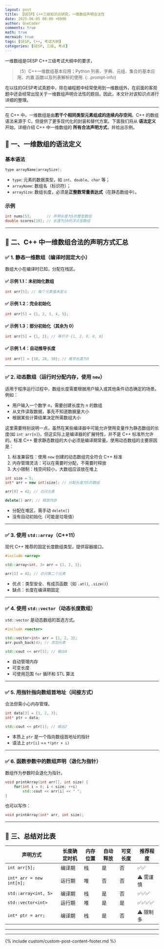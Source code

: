 ```yaml
---
layout: post
title: 【GESP】C++三级知识点研究，一维数组声明合法性
date: 2025-06-05 08:00 +0800
author: OneCoder
comments: true
math: true
mermaid: true
tags: [GESP, C++, 考试大纲]
categories: [GESP, 三级, 考点]
---
```

一维数组是GESP C++三级考试大纲中的要求，
> （5）C++一维数组基本应用；Python 列表、字典、元组、集合的基本应用、内置
函数以及列表解析的使用.
{: .prompt-info}

在以往的GESP考试真题中，除在编程题中经常使用到一维数组外，在前面的客观题中还会经常出现关于一维数组声明合法性的题目。因此，本文针对该知识点进行详细的整理。

---

在 C++ 中，一维数组是由**若干个相同类型元素组成的连续内存空间**。C++ 的数组语法来源于 C，但提供了更多现代化的封装和替代方案。下面我们将从 **语法定义** 开始，详细介绍 C++ 中一维数组的 **所有合法声明方式**，并给出示例。

## 🧩 一、一维数组的语法定义

### 基本语法

```cpp
type arrayName[arraySize];
```

* `type`: 元素的数据类型，如 `int`、`double`、`char` 等；
* `arrayName`: 数组名（标识符）；
* `arraySize`: 数组长度，必须是**正整数常量表达式**（在静态数组中）。

### 示例

```cpp
int nums[5];       // 声明长度为5的整型数组
double scores[10]; // 长度为10的浮点型数组
```

---

## 🧭 二、C++ 中一维数组合法的声明方式汇总

### ✅ 1. **静态一维数组（编译时固定大小）**

数组大小在编译时已知，分配在栈区。

#### ✅ 示例 1.1：未初始化数组

```cpp
int arr[5]; // 每个元素值未定义
```

#### ✅ 示例 1.2：完全初始化

```cpp
int arr[5] = {1, 2, 3, 4, 5};
```

#### ✅ 示例 1.3：部分初始化（其余为 0）

```cpp
int arr[5] = {1, 2}; // 等价于 {1, 2, 0, 0, 0}
```

#### ✅ 示例 1.4：自动推导长度

```cpp
int arr[] = {10, 20, 30}; // 推导长度为3
```

---

### ✅ 2. **动态数组（运行时分配内存，使用 `new`）**

适用于程序运行过程中，数组长度需要根据用户输入或其他条件动态确定的场景。例如：

* 用户输入一个数字 n，需要创建长度为 n 的数组
* 从文件读取数据，事先不知道数据量大小
* 根据某些计算结果决定所需数组大小

这里需要特别说明一点，虽然在某些编译器中可能允许使用变量作为静态数组的长度(如 `int arr[n]`)，但这实际上是编译器的扩展特性，并不是 C++ 标准所允许的。标准 C++ 要求静态数组的大小必须是编译期常量。使用动态数组的主要原因是：

1. 标准兼容性：使用 `new` 创建的动态数组完全符合 C++ 标准
2. 内存管理灵活：可以在需要时分配，不需要时释放
3. 大小限制：栈空间较小，大数组应该放在堆上

```cpp
int size = 5;
int* arr = new int[size]; // 分配长度为5的数组

arr[0] = 42; // 访问元素

delete[] arr; // 释放内存
```

* 分配在堆区，需手动 `delete[]`
* 没有自动初始化（可能是垃圾值）

---

### ✅ 3. **使用 `std::array`（C++11）**

现代 C++ 推荐的固定长度数组类型，提供容器接口。

```cpp
#include <array>

std::array<int, 3> arr = {1, 2, 3};

arr[1] = 42; // 访问第二个元素
```

* 优点：类型安全、有成员函数（如 `.at()`, `.size()`）
* 缺点：长度在编译期固定

---

### ✅ 4. **使用 `std::vector`（动态长度数组）**

`std::vector` 是动态数组的首选方式。

```cpp
#include <vector>

std::vector<int> arr = {1, 2, 3};
arr.push_back(4); // 添加元素

std::cout << arr[3]; // 输出4
```

* 自动管理内存
* 可变长度
* 可使用范围 `for` 循环和 STL 算法

---

### ✅ 5. **用指针指向数组首地址（间接方式）**

合法但需小心内存管理。

```cpp
int data[3] = {1, 2, 3};
int* ptr = data;

std::cout << ptr[1]; // 输出2
```

* 本质上 `ptr` 是一个指向数组首地址的指针
* 语法上 `ptr[i]` == `*(ptr + i)`

---

### ✅ 6. **函数参数中的数组声明（退化为指针）**

数组作为参数时会退化为指针。

```cpp
void printArray(int arr[], int size) {
    for(int i = 0; i < size; ++i)
        std::cout << arr[i] << " ";
}
```

也可以写作：

```cpp
void printArray(int* arr, int size);
```

---

## 📌 三、总结对比表

| 声明方式                     | 长度确定时机 | 内存位置 | 自动释放 | 可变长度 | 推荐程度   |
| ------------------------ | ------ | ---- | ---- | ---- | ------ |
| `int arr[5];`            | 编译期    | 栈    | 是    | 否    | ✅✅     |
| `int* arr = new int[n];` | 运行期    | 堆    | 否    | 否    | ⚠️ 需谨慎 |
| `std::array<int, 5>`     | 编译期    | 栈    | 是    | 否    | ✅✅✅    |
| `std::vector<int>`       | 运行期    | 堆    | 是    | 是    | ✅✅✅✅   |
| `int* ptr = arr;`        | 编译期    | 栈    | 是    | 否    | ⚠️ 限制多 |

---

---
{% include custom/custom-post-content-footer.md %}
